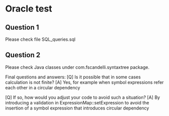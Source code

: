 # Oracle test

## Question 1
Please check file SQL_queries.sql

## Question 2
Please check Java classes under com.fscandelli.syntaxtree package.

Final questions and answers:
[Q] Is it possible that in some cases calculation is not finite? 
[A] Yes, for example when symbol expressions refer each other in a circular dependency

[Q] If so, how would you adjust your code to avoid such a situation?
[A] By introducing a validation in ExpressionMap::setExpression to avoid the insertion of a symbol expression that introduces circular dependency
